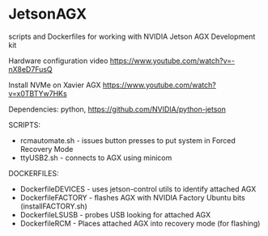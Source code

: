 # JetsonAGX
scripts and Dockerfiles for working with NVIDIA Jetson AGX Development kit

Hardware configuration video  https://www.youtube.com/watch?v=-nX8eD7FusQ

Install NVMe on Xavier AGX  https://www.youtube.com/watch?v=x0TBTYw7HKs

Dependencies: python, https://github.com/NVIDIA/python-jetson

SCRIPTS:
* rcmautomate.sh - issues button presses to put system in Forced Recovery Mode
* ttyUSB2.sh - connects to AGX using minicom

DOCKERFILES:
* DockerfileDEVICES - uses jetson-control utils to identify attached AGX
* DockerfileFACTORY - flashes AGX with NVIDIA Factory Ubuntu bits (installFACTORY.sh)
* DockerfileLSUSB - probes USB looking for attached AGX
* DockerfileRCM - Places attached AGX into recovery mode (for flashing)
